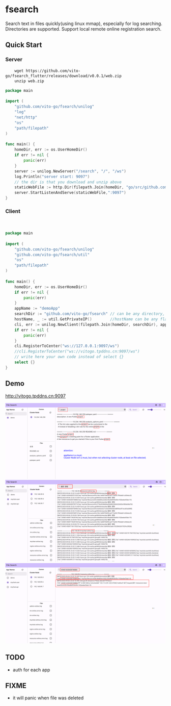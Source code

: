 # fsearch

Search text in files quickly(using linux mmap), especially for log searching. Directories are supported.
Support local remote online registration search.
## Quick Start

### Server

```shell
	wget https://github.com/vito-go/fsearch_flutter/releases/download/v0.0.1/web.zip
	unzip web.zip

```

```go
package main

import (
	"github.com/vito-go/fsearch/unilog"
	"log"
	"net/http"
	"os"
	"path/filepath"
)

func main() {
	homeDir, err := os.UserHomeDir()
	if err != nil {
		panic(err)
	}
	server := unilog.NewServer("/search", "/", "/ws")
	log.Println("server start: 9097")
	// the dir is that you download and unzip above 
	staticWebFile := http.Dir(filepath.Join(homeDir, "go/src/github.com/vito-go/fsearch_flutter/build/web"))
	server.StartListenAndServe(staticWebFile,":9097")
}

```

### Client

```go


package main

import (
	"github.com/vito-go/fsearch/unilog"
	"github.com/vito-go/fsearch/util"
	"os"
	"path/filepath"
)

func main() {
	homeDir, err := os.UserHomeDir()
	if err != nil {
		panic(err)
	}
	appName := "demoApp"
	searchDir := "github.com/vito-go/fsearch" // can be any directory, especially for logs/ 
	hostName, _ := util.GetPrivateIP()        //hostName can be any flag
	cli, err := unilog.NewClient(filepath.Join(homeDir, searchDir), appName, hostName)
	if err != nil {
		panic(err)
	}
	cli.RegisterToCenter("ws://127.0.0.1:9097/ws")
	//cli.RegisterToCenter("ws://vitogo.tpddns.cn:9097/ws")
 	// write here your own code instead of select {}
	select {}
}

```

## Demo

http://vitogo.tpddns.cn:9097

<img src="./fsearch.png" />
<img src="./fsearch1.png" />
<img src="./fsearch2.png" />

## TODO
- auth for each app
## FIXME 
- it will panic when file was deleted